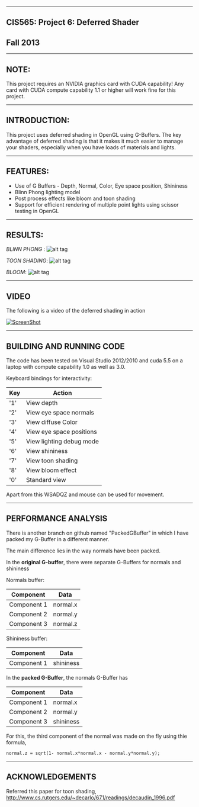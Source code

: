 -------------------------------------------------------------------------------
CIS565: Project 6: Deferred Shader
-------------------------------------------------------------------------------
Fall 2013
-------------------------------------------------------------------------------

-------------------------------------------------------------------------------
NOTE:
-------------------------------------------------------------------------------
This project requires an NVIDIA graphics card with CUDA capability! 
Any card with CUDA compute capability 1.1 or higher will work fine for this project.

-------------------------------------------------------------------------------
INTRODUCTION:
-------------------------------------------------------------------------------
This project uses deferred shading in OpenGL using G-Buffers.
The key advantage of deferred shading is that it makes it much easier to manage 
your shaders, especially when you have loads of materials and lights.

-------------------------------------------------------------------------------
FEATURES:
-------------------------------------------------------------------------------

- Use of G Buffers - Depth, Normal, Color, Eye space position, Shininess
- Blinn Phong lighting model
- Post process effects like bloom and toon shading
- Support for efficient rendering of multiple point lights using scissor testing in OpenGL

-------------------------------------------------------------------------------
RESULTS:
-------------------------------------------------------------------------------
*BLINN PHONG* :
![alt tag](https://raw.github.com/vimanyu/Project6-DeferredShader/master/renders/blinnPhong.png)

*TOON SHADING*:
![alt tag](https://raw.github.com/vimanyu/Project6-DeferredShader/master/renders/toonShading.png)

*BLOOM*:
![alt tag](https://raw.github.com/vimanyu/Project6-DeferredShader/master/renders/bloom.png)


-------------------------------------------------------------------------------
VIDEO
-------------------------------------------------------------------------------
The following is a video of the deferred shading in action

[![ScreenShot](https://raw.github.com/vimanyu/Project6-DeferredShader/master/renders/deferredShader_video_screenshot.png)](http://www.youtube.com/watch?v=s8ehsuIoL_U)

-------------------------------------------------------------------------------
BUILDING AND RUNNING CODE
-------------------------------------------------------------------------------
The code has been tested on Visual Studio 2012/2010 and cuda 5.5 on a laptop with compute capability 1.0 as well as 3.0.

Keyboard bindings for interactivity:

Key|Action
---|---
'1'| View depth
'2'| View eye space normals
'3'| View diffuse Color
'4'| View eye space positions
'5'| View lighting debug mode
'6'| View shininess
'7'| View toon shading
'8'| View bloom effect
'0'| Standard view

Apart from this WSADQZ and mouse can be used for movement.


-------------------------------------------------------------------------------
PERFORMANCE ANALYSIS
-------------------------------------------------------------------------------
There is another branch on github named "PackedGBuffer" in which I have packed my G-Buffer in a different manner.

The main difference lies in the way normals have been packed.

In the **original G-buffer**, there were separate G-Buffers for normals and shininess

Normals buffer:

Component|Data
---|---
Component 1| normal.x
Component 2| normal.y
Component 3| normal.z

Shininess buffer:

Component|Data
---|---
Component 1| shininess

In the **packed G-Buffer**, the normals G-Buffer has

Component|Data
---|---
Component 1| normal.x
Component 2| normal.y
Component 3| shininess

For this, the third component of the normal was made on the fly using thie formula,

```
normal.z = sqrt(1- normal.x*normal.x - normal.y*normal.y);
```

---
ACKNOWLEDGEMENTS
---
Referred this paper for toon shading,
http://www.cs.rutgers.edu/~decarlo/671/readings/decaudin_1996.pdf
